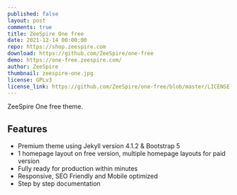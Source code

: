 ```yaml
---
published: false
layout: post
comments: true
title: ZeeSpire One free
date: 2021-12-14 00:00:00
repo: https://shop.zeespire.com
download: https://github.com/ZeeSpire/one-free
demo: https://one-free.zeespire.com/
author: ZeeSpire
thumbnail: zeespire-one.jpg
license: GPLv3
license_link: https://github.com/ZeeSpire/one-free/blob/master/LICENSE.txt
---
```


ZeeSpire One free theme.

## Features

* Premium theme using Jekyll version 4.1.2 & Bootstrap 5
* 1 homepage layout on free version, multiple homepage layouts for paid version
* Fully ready for production within minutes  
* Responsive, SEO Friendly and Mobile optimized  
* Step by step documentation
